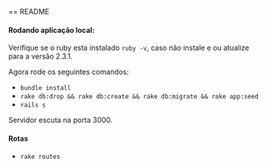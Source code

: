== README

#### Rodando aplicação local:

Verifique se o ruby esta instalado `ruby -v`, caso não instale e ou atualize para a versão 2.3.1.

Agora rode os seguintes comandos:

 * `bundle install`
 * `rake db:drop && rake db:create && rake db:migrate && rake app:seed`
 * `rails s`


Servidor escuta na porta 3000.

#### Rotas

* `rake routes`
